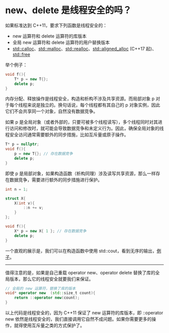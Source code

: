 # new、delete 是线程安全的吗？
如果标准达到 C++11，要求下列函数是线程安全的：  
- new 运算符和 delete 运算符的库版本
- 全局 new 运算符和 delete 运算符的用户替换版本
- [std::calloc](https://zh.cppreference.com/w/cpp/memory/c/calloc)、[std::malloc](https://zh.cppreference.com/w/cpp/memory/c/malloc)、[std::realloc](https://zh.cppreference.com/w/cpp/memory/c/realloc)、[std::aligned_alloc](https://zh.cppreference.com/w/cpp/memory/c/aligned_alloc) (C++17 起)、[std::free](https://zh.cppreference.com/w/cpp/memory/c/free)

举个例子：
```cpp
void f(){
    T* p = new T{};
    delete p;
}
```
内存分配、释放操作是线程安全，构造和析构不涉及共享资源。而局部对象 p 对于每个线程来说是独立的。换句话说，每个线程都有其自己的 p 对象实例，因此它们不会共享同一个对象，自然没有数据竞争。

如果 p 是全局对象（或者外部的，只要可被多个线程读写），多个线程同时对其进行访问和修改时，就可能会导致数据竞争和未定义行为。因此，确保全局对象的线程安全访问通常需要额外的同步措施，比如互斥量或原子操作。
```cpp
T* p = nullptr;
void f(){
    p = new T{}; // 存在数据竞争
    delete p;
}
```
即使 p 是局部对象，如果构造函数（析构同理）涉及读写共享资源，那么一样存在数据竞争，需要进行额外的同步措施进行保护。
```cpp
int n = 1;

struct X{
    X(int v){
        ::n += v;
    }
};

void f(){
    X* p = new X{ 1 }; // 存在数据竞争
    delete p;
}
```
一个直观的展示是，我们可以在构造函数中使用 std::cout，看到无序的输出，[例子](https://godbolt.org/z/eYbePxc6G)。

---
值得注意的是，如果是自己重载 operator new、operator delete 替换了库的全局版本，那么它的线程安全就要我们来保证。
```cpp
// 全局的 new 运算符，替换了库的版本
void* operator new  (std::size_t count){
    return ::operator new(count); 
}
```
以上代码是线程安全的，因为 C++11 保证了 new 运算符的库版本，即 ::operator new 依然是线程安全的，我们直接调用它自然不成问题。如果你需要更多的操作，就得使用互斥量之类的方式保护了。
